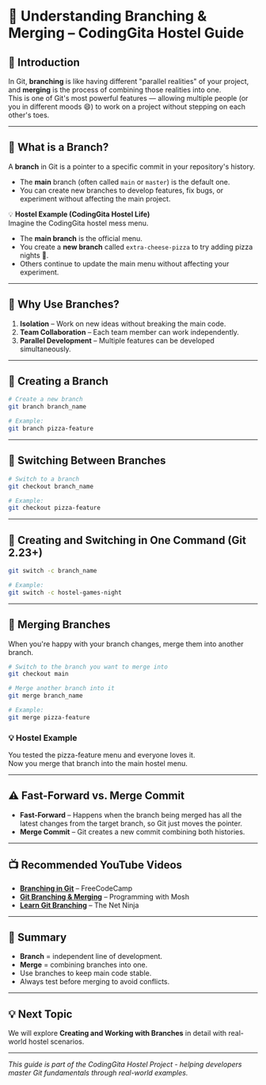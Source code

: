 # 🌿 Understanding Branching & Merging – CodingGita Hostel Guide

## 📌 Introduction

In Git, **branching** is like having different "parallel realities" of your project, and **merging** is the process of combining those realities into one.  
This is one of Git's most powerful features — allowing multiple people (or you in different moods 😄) to work on a project without stepping on each other's toes.

---

## 🌱 What is a Branch?

A **branch** in Git is a pointer to a specific commit in your repository's history.

- The **main** branch (often called `main` or `master`) is the default one.
- You can create new branches to develop features, fix bugs, or experiment without affecting the main project.

💡 **Hostel Example (CodingGita Hostel Life)**  
Imagine the CodingGita hostel mess menu.  
- The **main branch** is the official menu.
- You create a **new branch** called `extra-cheese-pizza` to try adding pizza nights 🍕.
- Others continue to update the main menu without affecting your experiment.

---

## 🌿 Why Use Branches?

1. **Isolation** – Work on new ideas without breaking the main code.
2. **Team Collaboration** – Each team member can work independently.
3. **Parallel Development** – Multiple features can be developed simultaneously.

---

## 🔧 Creating a Branch

```bash
# Create a new branch
git branch branch_name

# Example:
git branch pizza-feature
```

---

## 🔄 Switching Between Branches

```bash
# Switch to a branch
git checkout branch_name

# Example:
git checkout pizza-feature
```

---

## 🚀 Creating and Switching in One Command (Git 2.23+)

```bash
git switch -c branch_name

# Example:
git switch -c hostel-games-night
```

---

## 🌉 Merging Branches

When you're happy with your branch changes, merge them into another branch.

```bash
# Switch to the branch you want to merge into
git checkout main

# Merge another branch into it
git merge branch_name

# Example:
git merge pizza-feature
```

### 💡 Hostel Example
You tested the pizza-feature menu and everyone loves it.  
Now you merge that branch into the main hostel menu.

---

## ⚠️ Fast-Forward vs. Merge Commit

- **Fast-Forward** – Happens when the branch being merged has all the latest changes from the target branch, so Git just moves the pointer.
- **Merge Commit** – Git creates a new commit combining both histories.

---

## 📺 Recommended YouTube Videos

- **[Branching in Git]([https://www.youtube.com/watch?v=3a2x1iJFJWc](https://www.youtube.com/channel/UCOC4Iz-D6ea9aIGRkNiOh0w?embeds_referring_euri=https%3A%2F%2Fchatgpt.com%2F&source_ve_path=MzY5MjU))** – FreeCodeCamp
- **[Git Branching & Merging](https://www.youtube.com/watch?v=Q1kHG842HoM)** – Programming with Mosh
- **[Learn Git Branching]([https://www.youtube.com/watch?v=JTE2Fn_sCZs](https://www.youtube.com/channel/UCW5YeuERMmlnqo4oq8vwUpg?embeds_referring_euri=https%3A%2F%2Fchatgpt.com%2F&source_ve_path=MzY5MjU))** – The Net Ninja

---

## 📝 Summary

- **Branch** = independent line of development.
- **Merge** = combining branches into one.
- Use branches to keep main code stable.
- Always test before merging to avoid conflicts.

---

## 💡 Next Topic

We will explore **Creating and Working with Branches** in detail with real-world hostel scenarios.

---

*This guide is part of the CodingGita Hostel Project - helping developers master Git fundamentals through real-world examples.*

